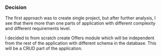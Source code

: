 ### Decision

The first approach was to create single project, but after further analysis, I see that there more than one parts of application with different complexity and different requirements level.

I decided to from scratch create Offers module which will be independent from the rest of the application with different schema in the database. This will be a CRUD part of the application.
